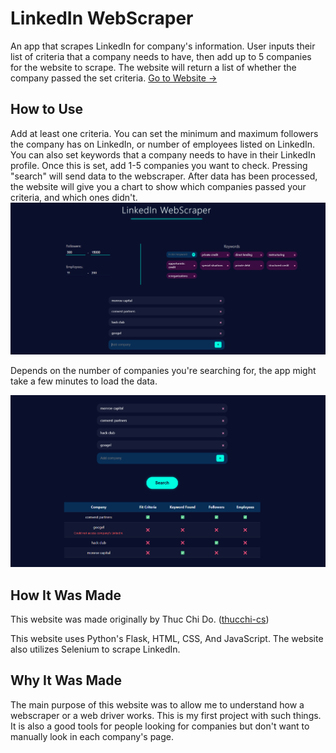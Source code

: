 # LinkedIn WebScraper

An app that scrapes LinkedIn for company's information. User inputs their list of criteria that a company needs to have, then add up to 5 companies for the website to scrape. The website will return a list of whether the company passed the set criteria. [Go to Website ->](https://linkedin-webscraper-1.onrender.com/)

## How to Use
Add at least one criteria. You can set the minimum and maximum followers the company has on LinkedIn, or number of employees listed on LinkedIn. You can also set keywords that a company needs to have in their LinkedIn profile. Once this is set, add 1-5 companies you want to check. Pressing "search" will send data to the webscraper. After data has been processed, the website will give you a chart to show which companies passed your criteria, and which ones didn't.
![alt text](image.png)

Depends on the number of companies you're searching for, the app might take a few minutes to load the data.

![alt text](image-1.png)

## How It Was Made
This website was made originally by Thuc Chi Do. ([thucchi-cs](https://github.com/thucchi-cs))

This website uses Python's Flask, HTML, CSS, And JavaScript. The website also utilizes Selenium to scrape LinkedIn.

## Why It Was Made
The main purpose of this website was to allow me to understand how a webscraper or a web driver works. This is my first project with such things. It is also a good tools for people looking for companies but don't want to manually look in each company's page.